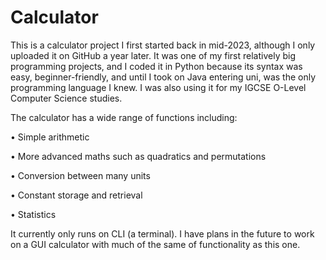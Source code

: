 # Calculator
This is a calculator project I first started back in mid-2023, although I only uploaded it on GitHub a year later. It was one of my first relatively big programming projects, and I coded it in Python because its syntax was easy, beginner-friendly, and until I took on Java entering uni, was the only programming language I knew. I was also using it for my IGCSE O-Level Computer Science studies.

The calculator has a wide range of functions including:

• Simple arithmetic

• More advanced maths such as quadratics and permutations

• Conversion between many units

• Constant storage and retrieval

• Statistics

It currently only runs on CLI (a terminal). I have plans in the future to work on a GUI calculator with much of the same of functionality as this one.
